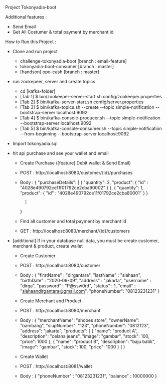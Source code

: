 Project Tokonyadia-boot

Additional features : 
- Send Email
- Get All Costumer & total payment by merchant id

How to Run this Project :
- Clone and run project
    - challenge-tokonyadia-boot [branch : email-feature]
    - tokonyadia-boot-consumer [branch : master]
    - [handson] opo-cash [branch : master]


- run zookepeer, server and create topics
    - cd [kafka-folder]
    - [Tab 1] $ bin/zookeeper-server-start.sh config/zookeeper.properties
    - [Tab 2] $ bin/kafka-server-start.sh config/server.properties
    - [Tab 3] $ bin/kafka-topics.sh --create --topic simple-notification --bootstrap-server localhost:9092
    - [Tab 4] $ bin/kafka-console-producer.sh --topic simple-notification --bootstrap-server localhost:9092
    - [Tab 5] $ bin/kafka-console-consumer.sh --topic simple-notification --from-beginning --bootstrap-server localhost:9092

- Import tokonyadia.sql 

- hit api purchase and see your wallet and email
    - Create Purchase ([feature] Debit wallet & Send Email)
    - POST : http://localhost:8080/customer/{id}/purchases
    - Body : 
            {
            "purchaseDetails": [
                {
                    "quantity": 2,
                    "product": {
                        "id" : "4028e490792ce11f01792ce2cba90002"
                    }
                },
                {
                    "quantity": 1,
                    "product": {
                        "id" : "4028e490792ce11f01792ce2cba80001"
                    }
                }
                
            ]
        }
    
    - Find all customer and total payment by merchant id
    - GET : http://localhost:8080/merchant/{id}/customers 
    

- [additional] If in your database null data, you must be create customer, merchant & product, create wallet
    - Create Customer
    - POST : http://localhost:8080/customer 
    - Body : 
            {
                "firstName" : "dirgantara",
                "lastName" : "siahaan",
                "birthDate" : "2020-09-09",
                "address" : "jakarta",
                "username" : "dirga",
                "password" : "P@ssw0rd",
                "status" : 1,
                "email" : "siahaandirgantara@gmail.com",
                "phoneNumber": "08123231231"
            }

    
    - Create Merchant and Product
    - POST : http://localhost:8080/merchant
    - Body :
            {
                "merchantName": "shooes store",
                "ownerName": "bambang",
                "siupNumber": "123",
                "phoneNumber": "0812123",
                "address": "jakarta",
                "products": [
                    {
                        "name": "product A",
                        "description": "celana jeans",
                        "image": "gambar",
                        "stock": 100,
                        "price": 1000
                    },
                    {
                        "name": "product B",
                        "description": "baju batik",
                        "image": "gambar",
                        "stock": 100,
                        "price": 1000
                    }
                ]
            }

    - Create Wallet
    - POST : http://localhost:8081/wallet
    - Body : 
            {
                "phoneNumber" : "08123231231",
                "balance" : 10000000
            }






